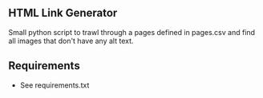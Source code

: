 ## HTML Link Generator

Small python script to trawl through a pages defined in pages.csv and find all images that don't have any alt text.

## Requirements

- See requirements.txt
